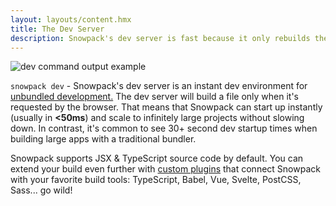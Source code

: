 ```yaml
---
layout: layouts/content.hmx
title: The Dev Server
description: Snowpack's dev server is fast because it only rebuilds the files you change. Powered by ESM (ES modules).
---
```


![dev command output example](/img/snowpack-dev-startup-2.png)

`snowpack dev` - Snowpack's dev server is an instant dev environment for [unbundled development.](/concepts/how-snowpack-works) The dev server will build a file only when it's requested by the browser. That means that Snowpack can start up instantly (usually in **<50ms**) and scale to infinitely large projects without slowing down. In contrast, it's common to see 30+ second dev startup times when building large apps with a traditional bundler.

Snowpack supports JSX & TypeScript source code by default. You can extend your build even further with [custom plugins](/plugins) that connect Snowpack with your favorite build tools: TypeScript, Babel, Vue, Svelte, PostCSS, Sass... go wild!
